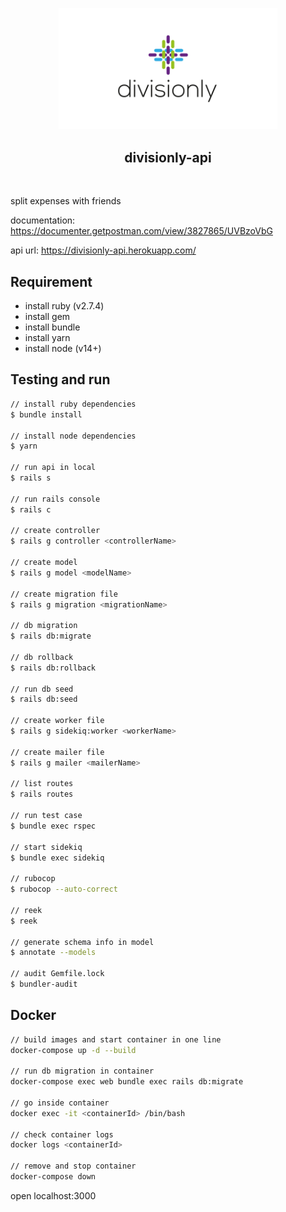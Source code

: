 <p align="center">
  <img width="350px" src="https://github.com/yeukfei02/divisionly-api/blob/main/readme-icon.png?raw=true"><br/>
  <h2 align="center">divisionly-api</h2>
</p>

<p align="center">
  <a href="https://codecov.io/gh/yeukfei02/divisionly-api"><img src="https://codecov.io/gh/yeukfei02/divisionly-api/branch/main/graph/badge.svg?token=CT6XT3J9DM" alt=""></a>
</p>

split expenses with friends

documentation: <https://documenter.getpostman.com/view/3827865/UVBzoVbG>

api url: <https://divisionly-api.herokuapp.com/>

## Requirement

- install ruby (v2.7.4)
- install gem
- install bundle
- install yarn
- install node (v14+)

## Testing and run

```zsh
// install ruby dependencies
$ bundle install

// install node dependencies
$ yarn

// run api in local
$ rails s

// run rails console
$ rails c

// create controller
$ rails g controller <controllerName>

// create model
$ rails g model <modelName>

// create migration file
$ rails g migration <migrationName>

// db migration
$ rails db:migrate

// db rollback
$ rails db:rollback

// run db seed
$ rails db:seed

// create worker file
$ rails g sidekiq:worker <workerName>

// create mailer file
$ rails g mailer <mailerName>

// list routes
$ rails routes

// run test case
$ bundle exec rspec

// start sidekiq
$ bundle exec sidekiq

// rubocop
$ rubocop --auto-correct

// reek
$ reek

// generate schema info in model
$ annotate --models

// audit Gemfile.lock
$ bundler-audit
```

## Docker

```zsh
// build images and start container in one line
docker-compose up -d --build

// run db migration in container
docker-compose exec web bundle exec rails db:migrate

// go inside container
docker exec -it <containerId> /bin/bash

// check container logs
docker logs <containerId>

// remove and stop container
docker-compose down
```

open localhost:3000